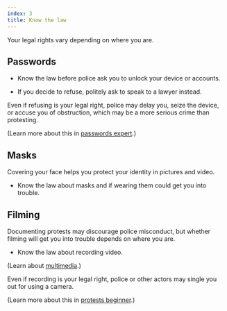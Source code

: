 ```yaml
---
index: 3
title: Know the law
---
```

Your legal rights vary depending on where you are. 

## Passwords 

*	Know the law before police ask you to unlock your device or accounts. 

*	If you decide to refuse, politely ask to speak to a lawyer instead. 

Even if refusing is your legal right, police may delay you, seize the device, or accuse you of obstruction, which may be a more serious crime than protesting. 

(Learn more about this in [passwords expert](umbrella://information/passwords/expert).)

## Masks

Covering your face helps you protect your identity in pictures and video.

*	Know the law about masks and if wearing them could get you into trouble. 

## Filming

Documenting protests may discourage police misconduct, but whether filming will get you into trouble depends on where you are.

*	Know the law about recording video.

(Learn about [multimedia](umbrella://communications/online-privacy/beginner/s_multimedia.md).)

Even if recording is your legal right, police or other actors may single you out for using a camera.  

(Learn more about this in [protests beginner](umbrella://work/protests/beginner).)